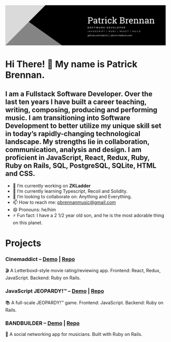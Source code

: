 <img src="public/banner.png" alt="logo" width="1000px"/>

# Hi There! 👋 My name is Patrick Brennan.

## I am a Fullstack Software Developer. Over the last ten years I have built a career teaching, writing, composing, producing and performing music. I am transitioning into Software Development to better utilize my unique skill set in today’s rapidly-changing technological landscape. My strengths lie in collaboration, communication, analysis and design. I am proficient in JavaScript, React, Redux, Ruby, Ruby on Rails, SQL, PostgreSQL, SQLite, HTML and CSS.

- 🔭 I’m currently working on <b>ZKLadder</b>
- 🌱 I’m currently learning Typescript, Recoil and Solidity.
- 👯 I’m looking to collaborate on: Anything and Everything.
- 📫 How to reach me: pbrennanmusic@gmail.com
- 😄 Pronouns: he/him
- ⚡ Fun fact: I have a 2 1/2 year old son, and he is the most adorable thing on this planet.

# Projects

### Cinemaddict – <a href="https://youtu.be/JGTOMgUpDwY">Demo</a> | <a href="https://github.com/pbrzn/cinemaddict">Repo</a>
🎬 A Letterboxd-style movie rating/reviewing app. Frontend: React, Redux, JavaScript. Backend: Ruby on Rails.

### JavaScript JEOPARDY!™ – <a href="https://youtu.be/IH0U09Q0bz8">Demo</a> | <a href="https://github.com/pbrzn/js-jeopardy">Repo</a>
📚 A full-scale JEOPARDY!™ game. Frontend: JavaScript. Backend: Ruby on Rails.

### BANDBUILDER – <a href="https://youtu.be/48naaH7YaVU">Demo</a> | <a href="https://github.com/pbrzn/bandbuilder">Repo</a>
🎸 A social networking app for musicians. Built with Ruby on Rails.
